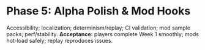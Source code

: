 # Phase 5: Alpha Polish & Mod Hooks
Accessibility; localization; determinism/replay; CI validation; mod sample packs; perf/stability.
**Acceptance:** players complete Week 1 smoothly; mods hot-load safely; replay reproduces issues.

